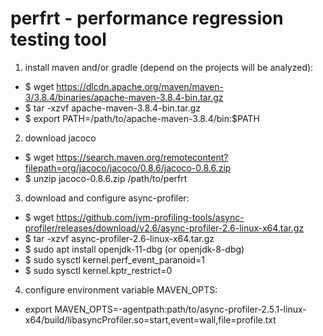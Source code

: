# perfrt  - performance regression testing tool

1) install maven and/or gradle (depend on the projects will be analyzed):
- $ wget https://dlcdn.apache.org/maven/maven-3/3.8.4/binaries/apache-maven-3.8.4-bin.tar.gz
- $ tar -xzvf apache-maven-3.8.4-bin.tar.gz
- $ export PATH=/path/to/apache-maven-3.8.4/bin:$PATH

2) download jacoco
- $ wget https://search.maven.org/remotecontent?filepath=org/jacoco/jacoco/0.8.6/jacoco-0.8.6.zip
- $ unzip jacoco-0.8.6.zip /path/to/perfrt

3) download and configure async-profiler: 
- $ wget https://github.com/jvm-profiling-tools/async-profiler/releases/download/v2.6/async-profiler-2.6-linux-x64.tar.gz
- $ tar -xzvf async-profiler-2.6-linux-x64.tar.gz 
- $ sudo apt install openjdk-11-dbg (or openjdk-8-dbg)
- $ sudo sysctl kernel.perf_event_paranoid=1
- $ sudo sysctl kernel.kptr_restrict=0
  
4) configure environment variable MAVEN_OPTS:
- export MAVEN_OPTS=-agentpath:path/to/async-profiler-2.5.1-linux-x64/build/libasyncProfiler.so=start,event=wall,file=profile.txt
